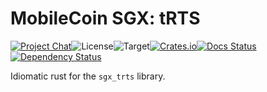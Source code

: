 # MobileCoin SGX: tRTS

[![Project Chat][chat-image]][chat-link]<!--
-->![License][license-image]<!--
-->![Target][target-image]<!--
-->[![Crates.io][crate-image]][crate-link]<!--
-->[![Docs Status][docs-image]][docs-link]<!--
-->[![Dependency Status][deps-image]][deps-link]

Idiomatic rust for the `sgx_trts` library.

[chat-image]: https://img.shields.io/discord/844353360348971068?style=flat-square
[chat-link]: https://mobilecoin.chat
[license-image]: https://img.shields.io/crates/l/mc-sgx-trts?style=flat-square
[target-image]: https://img.shields.io/badge/target-sgx-red?style=flat-square
[crate-image]: https://img.shields.io/crates/v/mc-sgx-capable.svg?style=flat-square
[crate-link]: https://crates.io/crates/mc-sgx-trts
[docs-image]: https://img.shields.io/docsrs/mc-sgx-trts?style=flat-square
[docs-link]: https://docs.rs/crate/mc-sgx-trts
[deps-image]: https://deps.rs/crate/mc-sgx-trts/0.7.0/status.svg?style=flat-square
[deps-link]: https://deps.rs/crate/mc-sgx-trts/0.7.0
